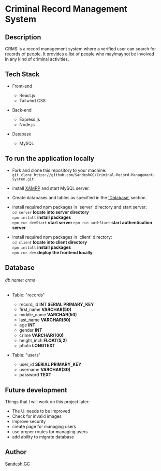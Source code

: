 # Criminal Record Management System

## Description

CRMS is a record management system where a verified user can search for records of people. It provides a list of people who may/maynot be involved in any kind of criminal activities.

## Tech Stack

-   Front-end

    -   React.js
    -   Tailwind CSS

-   Back-end

    -   Express.js
    -   Node.js

-   Database
    -   MySQL

## To run the application locally

-   Fork and clone this repository to your machine: <br/>
    `git clone https://github.com/SandeshGC/Criminal-Record-Management-System.git`

-   Install <a href="https://www.apachefriends.org/download.html">XAMPP</a> and start MySQL server.

-   Create databases and tables as specified in the <a href="#Database">'Database'</a> section.

-   Install required npm packages in 'server' directory and start server:<br/>
    `cd server` **locate into server directory**  
    `npm install` **install packages**  
    `npm run devStart` **start server**
    `npm run authStart` **start authentication server**

-   Install required npm packages in 'client' directory:<br/>
    `cd client` **locate into client directory**  
    `npm install` **install packages**  
    `npm run dev` **deploy the frontend locally**

## Database

###### db name: crms

-   Table: "records"

    -   record_id **INT SERIAL PRIMARY_KEY**
    -   first_name **VARCHAR(50)**
    -   middle_name **VARCHAR(50)**
    -   last_name **VARCHAR(50)**
    -   age **INT**
    -   gender **INT**
    -   crime **VARCHAR(100)**
    -   height_inch **FLOAT(5,2)**
    -   photo **LONGTEXT**

-   Table: "users"
    -   user_id **SERIAL PRIMARY_KEY**
    -   username **VARCHAR(30)**
    -   password **TEXT**

## Future development

Things that I will work on this project later:

-   The UI needs to be improved
-   Check for invalid images
-   Improve security
-   create page for managing users
-   use proper routes for managing users
-   add ability to migrate database

## Author

[Sandesh GC](https://www.gcsandesh.com.np)
